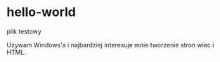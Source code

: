 # hello-world

plik testowy

Uzywam Windows'a i najbardziej interesuje mnie tworzenie stron wiec i HTML.
